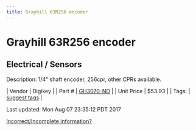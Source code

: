 ```yaml
---
title: Grayhill 63R256 encoder
---
```


# Grayhill 63R256 encoder
## Electrical / Sensors
Description: 	1/4" shaft encoder, 256cpr, other CPRs available.  

| Vendor | Digikey | 
| Part # | [GH3070-ND](http://www.digikey.com/product-search/en?mpart=63R256&vendor=136) | 
| Unit Price | $53.93 | 
| Tags: | [suggest tags](https://docs.google.com/forms/d/e/1FAIpQLSeWyY8v3RgOty-MyWmh9U0iivNYN_molChYyS-0U-o-kOAv_g/viewform) | 

Last updated: Mon Aug 07 23:35:12 PDT 2017

 [Incorrect/Incomplete information?](https://docs.google.com/forms/d/e/1FAIpQLSeWyY8v3RgOty-MyWmh9U0iivNYN_molChYyS-0U-o-kOAv_g/viewform)